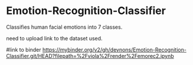 # Emotion-Recognition-Classifier
Classifies human facial emotions into 7 classes.

need to upload link to the dataset used.

#link to binder
https://mybinder.org/v2/gh/devnons/Emotion-Recognition-Classifier.git/HEAD?filepath=%2Fviola%2Frender%2Femorec2.ipynb
